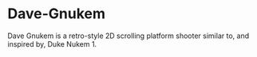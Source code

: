 # Dave-Gnukem
Dave Gnukem is a retro-style 2D scrolling platform shooter similar to, and inspired by, Duke Nukem 1.
